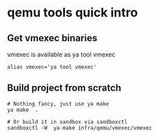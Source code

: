 # qemu tools quick intro

## Get vmexec binaries
vmexec is available as ya tool vmexec
```
alias vmexec='ya tool vmexec'
```
## Build project from scratch
```
# Nothing fancy, just use ya make
ya make  .

# Or build it in sandbox via sandboxctl
sandboxctl -W  ya-make infra/qemu/vmexec/vmexec
```

